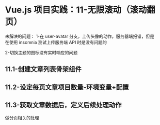 # Vue.js 项目实践：11-无限滚动（滚动翻页）

未解决的问题：
1-在 user-avatar 分支，上传头像的动作，服务器端报错，但是在使用 insomnia 测试上传服务端 API 时是没有问题的

2-切换主题的图标没有实时响应的问题

## 11.1-创建文章列表骨架组件

## 11.2-设定每页文章项目数量-环境变量+配置

## 11.3-获取文章数据后，定义后续处理动作

做分页相关的处理
